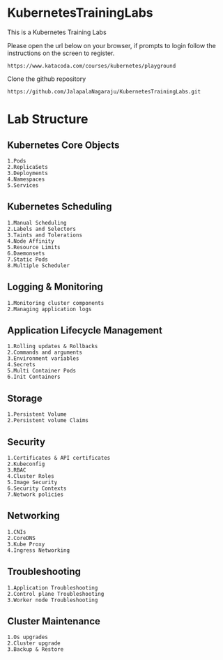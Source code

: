 # KubernetesTrainingLabs
This is a Kubernetes Training Labs

Please open the url below on your browser, if prompts to login follow the instructions on the screen to register.
```
https://www.katacoda.com/courses/kubernetes/playground
```

Clone the github repository
```
https://github.com/JalapalaNagaraju/KubernetesTrainingLabs.git
```

# Lab Structure

## Kubernetes Core Objects
```
1.Pods
2.ReplicaSets
3.Deployments
4.Namespaces
5.Services
```

## Kubernetes Scheduling
```
1.Manual Scheduling
2.Labels and Selectors
3.Taints and Tolerations
4.Node Affinity
5.Resource Limits
6.Daemonsets
7.Static Pods
8.Multiple Scheduler
```

## Logging & Monitoring
```
1.Monitoring cluster components
2.Managing application logs
```

## Application Lifecycle Management
```
1.Rolling updates & Rollbacks
2.Commands and arguments
3.Environment variables
4.Secrets
5.Multi Container Pods
6.Init Containers
```

## Storage
```
1.Persistent Volume
2.Persistent volume Claims
```

## Security
```
1.Certificates & API certificates
2.Kubeconfig
3.RBAC
4.Cluster Roles
5.Image Security
6.Security Contexts
7.Network policies
```

## Networking
```
1.CNIs
2.CoreDNS
3.Kube Proxy
4.Ingress Networking
```

## Troubleshooting
```
1.Application Troubleshooting
2.Control plane Troubleshooting
3.Worker node Troubleshooting
```

## Cluster Maintenance
```
1.Os upgrades
2.Cluster upgrade
3.Backup & Restore
```